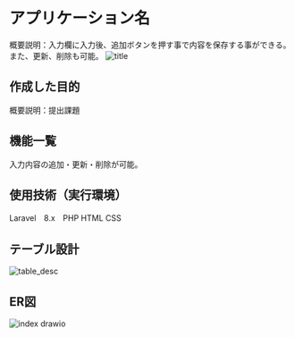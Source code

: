 # アプリケーション名
概要説明：入力欄に入力後、追加ボタンを押す事で内容を保存する事ができる。また、更新、削除も可能。
![title](https://user-images.githubusercontent.com/113746605/199498601-be8e65f5-2244-4c86-89a2-0653077c9009.png)

## 作成した目的
概要説明：提出課題

## 機能一覧
入力内容の追加・更新・削除が可能。

## 使用技術（実行環境）
Laravel　8.x　PHP HTML CSS

## テーブル設計
![table_desc](https://user-images.githubusercontent.com/113746605/199504392-623ed33a-448d-4410-9568-f8f4113a8ef5.png)

## ER図
![index drawio](https://user-images.githubusercontent.com/113746605/199498679-c25cfde3-5185-4b8f-b112-575865cdab9f.png)
